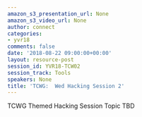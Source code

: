 ```yaml
---
amazon_s3_presentation_url: None
amazon_s3_video_url: None
author: connect
categories:
- yvr18
comments: false
date: '2018-08-22 09:00:00+00:00'
layout: resource-post
session_id: YVR18-TCW02
session_track: Tools
speakers: None
title: 'TCWG:  Wed Hacking Session 2'
---
```


TCWG Themed Hacking Session Topic TBD